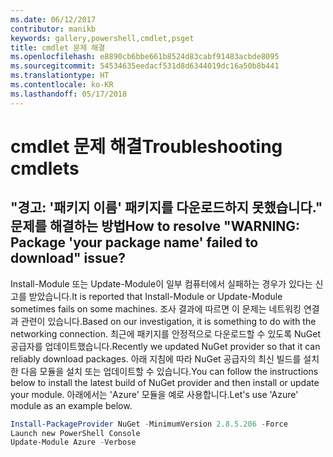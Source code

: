 ```yaml
---
ms.date: 06/12/2017
contributor: manikb
keywords: gallery,powershell,cmdlet,psget
title: cmdlet 문제 해결
ms.openlocfilehash: e8890cb6bbe661b8524d83cabf91483acbde8095
ms.sourcegitcommit: 54534635eedacf531d8d6344019dc16a50b8b441
ms.translationtype: HT
ms.contentlocale: ko-KR
ms.lasthandoff: 05/17/2018
---
```

# <a name="troubleshooting-cmdlets"></a><span data-ttu-id="a8b5d-103">cmdlet 문제 해결</span><span class="sxs-lookup"><span data-stu-id="a8b5d-103">Troubleshooting cmdlets</span></span>

## <a name="how-to-resolve-warning-package-your-package-name-failed-to-download-issue"></a><span data-ttu-id="a8b5d-104">"경고: '패키지 이름' 패키지를 다운로드하지 못했습니다." 문제를 해결하는 방법</span><span class="sxs-lookup"><span data-stu-id="a8b5d-104">How to resolve "WARNING: Package 'your package name' failed to download" issue?</span></span>

<span data-ttu-id="a8b5d-105">Install-Module 또는 Update-Module이 일부 컴퓨터에서 실패하는 경우가 있다는 신고를 받았습니다.</span><span class="sxs-lookup"><span data-stu-id="a8b5d-105">It is reported that Install-Module or Update-Module sometimes fails on some machines.</span></span>
<span data-ttu-id="a8b5d-106">조사 결과에 따르면 이 문제는 네트워킹 연결과 관련이 있습니다.</span><span class="sxs-lookup"><span data-stu-id="a8b5d-106">Based on our investigation, it is something to do with the networking connection.</span></span>
<span data-ttu-id="a8b5d-107">최근에 패키지를 안정적으로 다운로드할 수 있도록 NuGet 공급자를 업데이트했습니다.</span><span class="sxs-lookup"><span data-stu-id="a8b5d-107">Recently we updated NuGet provider so that it can reliably download packages.</span></span>
<span data-ttu-id="a8b5d-108">아래 지침에 따라 NuGet 공급자의 최신 빌드를 설치한 다음 모듈을 설치 또는 업데이트할 수 있습니다.</span><span class="sxs-lookup"><span data-stu-id="a8b5d-108">You can follow the instructions below to install the latest build of NuGet provider and then install or update your module.</span></span>
<span data-ttu-id="a8b5d-109">아래에서는 'Azure' 모듈을 예로 사용합니다.</span><span class="sxs-lookup"><span data-stu-id="a8b5d-109">Let's use 'Azure' module as an example below.</span></span>

```powershell
Install-PackageProvider NuGet -MinimumVersion 2.8.5.206 -Force
Launch new PowerShell Console
Update-Module Azure -Verbose
```